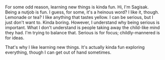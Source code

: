 For some odd reason, learning new things is kinda fun. Hi, I'm Sagisak. Being a nutjob is fun. I guess, for some, it's a heinous word? I like it, though. Lemonade or tea?
I like anything that tastes yellow. I can be serious, but I just don't want to. Kinda boring. However, I understand why being serious is important. What I don't understand is people taking away the child-like mind they had. I'm trying to balance that. Serious is for focus; childly-mannered is for ideas.

That's why I like learning new things. It's actually kinda fun exploring everything, though I can get out of hand sometimes.
<!---
Sagisak/Sagisak is a ✨ special ✨ repository because its `README.md` (this file) appears on your GitHub profile.
You can click the Preview link to take a look at your changes.
--->

